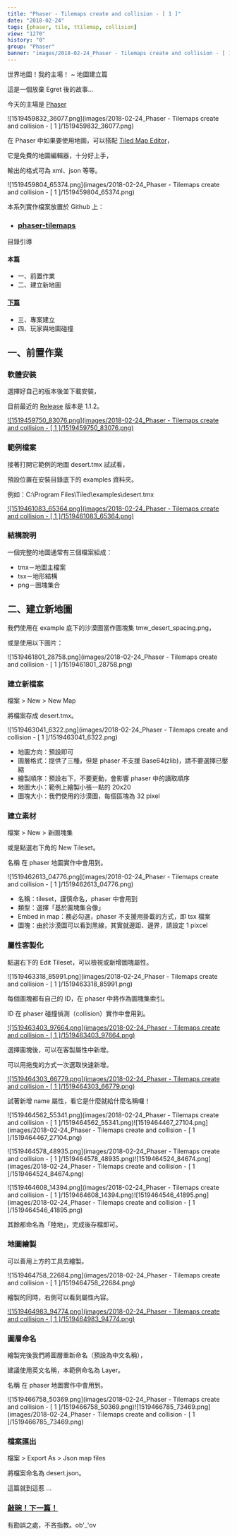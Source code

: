 ```yaml
---
title: "Phaser - Tilemaps create and collision - [ 1 ]"
date: "2018-02-24"
tags: [phaser, tile, ttilemap, collision]
view: "1270"
history: "0"
group: "Phaser"
banner: "images/2018-02-24_Phaser - Tilemaps create and collision - [ 1 ]/banner/1519459832_36077.png"
---
```


世界地圖！我的主場！ ~ 地圖建立篇

這是一個放棄 Egret 後的故事...

今天的主場是 [Phaser](https://phaser.io/)

![1519459832_36077.png](images/2018-02-24_Phaser - Tilemaps create and collision - [ 1 ]/1519459832_36077.png)

在 Phaser 中如果要使用地圖，可以搭配 [Tiled Map Editor](http://www.mapeditor.org/)，

它是免費的地圖編輯器，十分好上手，

輸出的格式可為 xml、json 等等。

![1519459804_65374.png](images/2018-02-24_Phaser - Tilemaps create and collision - [ 1 ]/1519459804_65374.png)

本系列實作檔案放置於 Github 上：

*   ### **[phaser-tilemaps](https://github.com/explooosion/PhaserTutorial/tree/master/example/phaser-tilemaps)**
    

目錄引導

#### 本篇

*   一、前置作業
*   二、建立新地圖

#### [下篇](https://dotblogs.com.tw/explooosion/2018/02/24/212512)

*   三、專案建立
*   四、玩家與地圖碰撞

一、前置作業
------

### 軟體安裝

選擇好自己的版本後並下載安裝，

目前最近的 [Release](https://thorbjorn.itch.io/tiled/devlog/22665/tiled-112-released) 版本是 1.1.2。

[![1519459750_83076.png](images/2018-02-24_Phaser - Tilemaps create and collision - [ 1 ]/1519459750_83076.png)](https://thorbjorn.itch.io/tiled)

### 範例檔案

接著打開它範例的地圖 desert.tmx 試試看，

預設位置在安裝目錄底下的 examples 資料夾。

例如：C:\\Program Files\\Tiled\\examples\\desert.tmx

[![1519461083_65364.png](images/2018-02-24_Phaser - Tilemaps create and collision - [ 1 ]/1519461083_65364.png)](https://dotblogsfile.blob.core.windows.net/user/incredible/70d4e27e-766b-41b8-9656-066a7f9bc552/1519461083_65364.png)

### 結構說明

一個完整的地圖通常有三個檔案組成：

*   tmx－地圖主檔案
*   tsx－地形結構
*   png－圖塊集合

二、建立新地圖
-------

我們使用在 example 底下的沙漠圖當作圖塊集 tmw\_desert\_spacing.png，

或是使用以下圖片：

![1519461801_28758.png](images/2018-02-24_Phaser - Tilemaps create and collision - [ 1 ]/1519461801_28758.png)

### 建立新檔案

檔案 > New > New Map

將檔案存成 desert.tmx。

![1519463041_6322.png](images/2018-02-24_Phaser - Tilemaps create and collision - [ 1 ]/1519463041_6322.png)

*   地圖方向：預設即可
*   圖層格式：提供了三種，但是 phaser 不支援 Base64(zlib)，請不要選擇已壓縮
*   繪製順序：預設右下，不要更動，會影響 phaser 中的讀取順序
*   地圖大小：範例上繪製小張一點的 20x20
*   圖塊大小：我們使用的沙漠圖，每個區塊為 32 pixel 

### 建立素材

檔案 > New > 新圖塊集

或是點選右下角的 New Tileset。

名稱 在 phaser 地圖實作中會用到。

![1519462613_04776.png](images/2018-02-24_Phaser - Tilemaps create and collision - [ 1 ]/1519462613_04776.png)

*   名稱：tileset，謹慎命名，phaser 中會用到
*   類型：選擇「基於圖塊集合像」
*   Embed in map：務必勾選，phaser 不支援用掛載的方式，即 tsx 檔案
*   圖塊：由於沙漠圖可以看到黑線，其實就邊距、邊界，請設定 1 pixcel

### 屬性客製化

點選右下的 Edit Tileset，可以檢視或新增圖塊屬性。

![1519463318_85991.png](images/2018-02-24_Phaser - Tilemaps create and collision - [ 1 ]/1519463318_85991.png)

每個圖塊都有自己的 ID，在 phaser 中將作為圖塊集索引。

ID 在 phaser 碰撞偵測（collision）實作中會用到。

[![1519463403_97664.png](images/2018-02-24_Phaser - Tilemaps create and collision - [ 1 ]/1519463403_97664.png)](https://dotblogsfile.blob.core.windows.net/user/incredible/70d4e27e-766b-41b8-9656-066a7f9bc552/1519463403_97664.png)

選擇圖塊後，可以在客製屬性中新增。

可以用拖曳的方式一次選取快速新增。

[![1519464303_66779.png](images/2018-02-24_Phaser - Tilemaps create and collision - [ 1 ]/1519464303_66779.png)](https://dotblogsfile.blob.core.windows.net/user/incredible/70d4e27e-766b-41b8-9656-066a7f9bc552/1519464303_66779.png)

試著新增 name 屬性，看它是什麼就給什麼名稱囉！

![1519464562_55341.png](images/2018-02-24_Phaser - Tilemaps create and collision - [ 1 ]/1519464562_55341.png)![1519464467_27104.png](images/2018-02-24_Phaser - Tilemaps create and collision - [ 1 ]/1519464467_27104.png)

![1519464578_48935.png](images/2018-02-24_Phaser - Tilemaps create and collision - [ 1 ]/1519464578_48935.png)![1519464524_84674.png](images/2018-02-24_Phaser - Tilemaps create and collision - [ 1 ]/1519464524_84674.png)

![1519464608_14394.png](images/2018-02-24_Phaser - Tilemaps create and collision - [ 1 ]/1519464608_14394.png)![1519464546_41895.png](images/2018-02-24_Phaser - Tilemaps create and collision - [ 1 ]/1519464546_41895.png)

其餘都命名為「陸地」，完成後存檔即可。

### 地圖繪製

可以善用上方的工具去繪製。

![1519464758_22684.png](images/2018-02-24_Phaser - Tilemaps create and collision - [ 1 ]/1519464758_22684.png)

繪製的同時，右側可以看到屬性內容。

[![1519464983_94774.png](images/2018-02-24_Phaser - Tilemaps create and collision - [ 1 ]/1519464983_94774.png)](https://dotblogsfile.blob.core.windows.net/user/incredible/70d4e27e-766b-41b8-9656-066a7f9bc552/1519464983_94774.png)

### 圖層命名

繪製完後我們將圖層重新命名（預設為中文名稱），

建議使用英文名稱，本範例命名為 Layer。

名稱 在 phaser 地圖實作中會用到。

![1519466758_50369.png](images/2018-02-24_Phaser - Tilemaps create and collision - [ 1 ]/1519466758_50369.png)![1519466785_73469.png](images/2018-02-24_Phaser - Tilemaps create and collision - [ 1 ]/1519466785_73469.png)

### 檔案匯出

檔案 > Export As > Json map files

將檔案命名為 desert.json。

這篇就到這惹 ...

### [敲碗！下一篇！](https://dotblogs.com.tw/explooosion/2018/02/24/212512)

有勘誤之處，不吝指教。ob'\_'ov